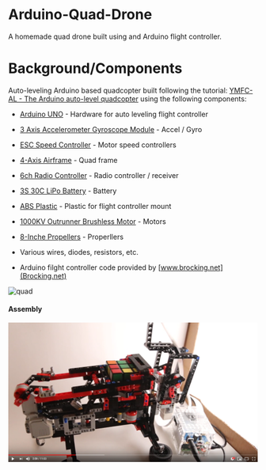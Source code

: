 # Arduino-Quad-Drone
A homemade quad drone built using and Arduino flight controller.

# Background/Components
Auto-leveling Arduino based quadcopter built following the tutorial: [YMFC-AL - The Arduino auto-level quadcopter](http://www.brokking.net/ymfc-al_main.html) using the following components:


- [Arduino UNO](https://www.amazon.com/gp/product/B01EWOE0UU/) - Hardware for auto leveling flight controller
- [3 Axis Accelerometer Gyroscope Module](https://www.amazon.com/gp/product/B00LP25V1A) - Accel / Gyro
- [ESC Speed Controller](https://www.amazon.com/gp/product/B07V8JPHMB) - Motor speed controllers
- [4-Axis Airframe](https://www.amazon.com/gp/product/B0776WLHX7) - Quad frame
- [6ch Radio Controller](https://www.amazon.com/gp/product/B01BZQ15L0) - Radio controller / receiver
- [3S 30C LiPo Battery](https://www.amazon.com/gp/product/B004PO4HF6) - Battery
- [ABS Plastic](https://www.amazon.com/gp/product/B0007WTF02) - Plastic for flight controller mount
- [1000KV Outrunner Brushless Motor](https://www.amazon.com/gp/product/B01KZC9NVO) - Motors
- [8-Inche Propellers](https://www.amazon.com/gp/product/B01B1GOYK8) - Properllers
- Various wires, diodes, resistors, etc.

- Arduino filght controller code provided by [www.brocking.net](Brocking.net)

![quad](https://github.com/jdvcDev/Arduino-Quad-Drone/blob/master/media/_MG_6764.JPG)


#### Assembly 
[![quad video](https://github.com/jdvcDev/jbrik/blob/dev/resource/solver_thumb.png)](https://youtu.be/quxm4N8OrMs)
